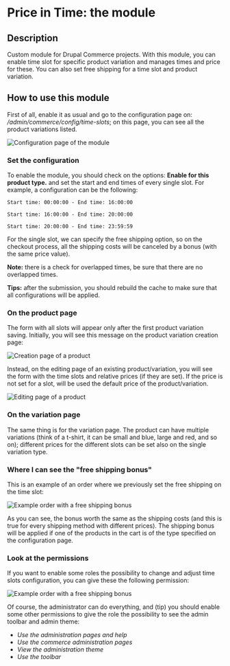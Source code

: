 # Price in Time: the module
## Description
Custom module for Drupal Commerce projects. With this module, you can enable time slot for specific product variation and manages times and price for these. You can also set free shipping for a time slot and product variation.

## How to use this module
First of all, enable it as usual and go to the configuration page on: _/admin/commerce/config/time-slots_; on this page, you can see all the product variations listed.

![Configuration page of the module](./assets/screenshots/configuration-page.png)

### Set the configuration
To enable the module, you should check on the options: **Enable for this product type.** and set the start and end times of every single slot. For example, a configuration can be the following:

`Start time: 00:00:00 - End time: 16:00:00`

`Start time: 16:00:00 - End time: 20:00:00`

`Start time: 20:00:00 - End time: 23:59:59`

For the single slot, we can specify the free shipping option, so on the checkout process, all the shipping costs will be canceled by a bonus (with the same price value).

**Note:** there is a check for overlapped times, be sure that there are no overlapped times.

**Tips:** after the submission, you should rebuild the cache to make sure that all configurations will be applied.

### On the product page
The form with all slots will appear only after the first product variation saving. Initially, you will see this message on the product variation creation page:

![Creation page of a product](./assets/screenshots/product-creation-page.png)

Instead, on the editing page of an existing product/variation, you will see the form with the time slots and relative prices (if they are set). If the price is not set for a slot, will be used the default price of the product/variation.

![Editing page of a product](./assets/screenshots/product-editing-page.png)

### On the variation page
The same thing is for the variation page. The product can have multiple variations (think of a t-shirt, it can be small and blue, large and red, and so on); different prices for the different slots can be set also on the single variation type.

### Where I can see the "free shipping bonus"
This is an example of an order where we previously set the free shipping on the time slot:

![Example order with a free shipping bonus](./assets/screenshots/example-order-free-shipping.png)

As you can see, the bonus worth the same as the shipping costs (and this is true for every shipping method with different prices). The shipping bonus will be applied if one of the products in the cart is of the type specified on the configuration page.

### Look at the permissions
If you want to enable some roles the possibility to change and adjust time slots configuration, you can give these the following permission:

![Example order with a free shipping bonus](./assets/screenshots/permission-for-price-in-time.png)

Of course, the administrator can do everything, and (tip) you should enable some other permissions to give the role the possibility to see the admin toolbar and admin theme:

- _Use the administration pages and help_
- _Use the commerce administration pages_
- _View the administration theme_
- _Use the toolbar_
